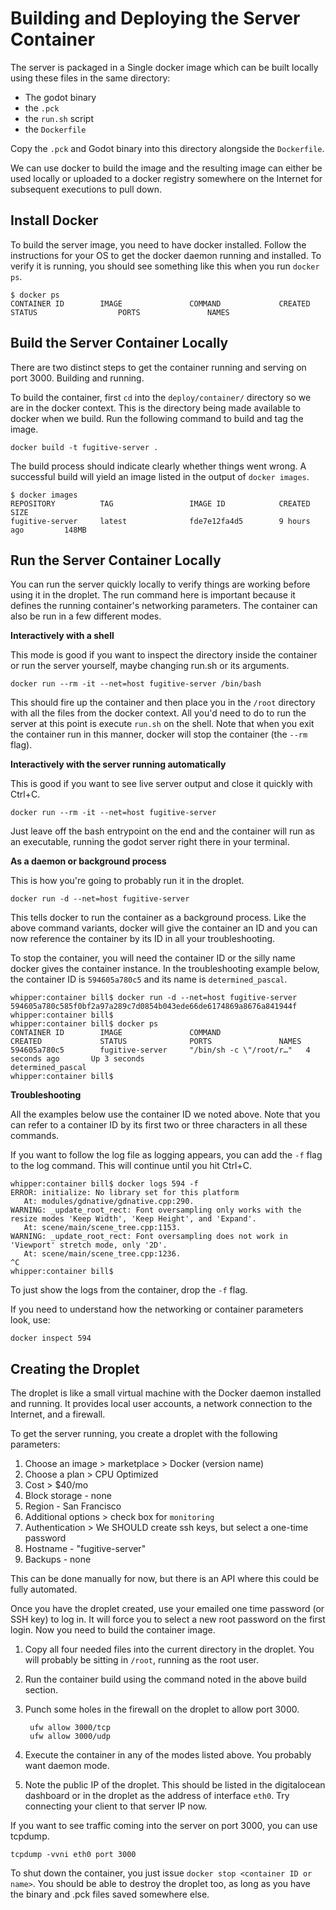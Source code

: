 # Building and Deploying the Server Container

The server is packaged in a Single docker image which can be built locally using these files in the same directory:

* The godot binary
* the `.pck`
* the `run.sh` script
* the `Dockerfile`

Copy the `.pck` and Godot binary into this directory alongside the `Dockerfile`.

We can use docker to build the image and the resulting image can either be used locally or uploaded to a docker registry somewhere on the Internet for subsequent executions to pull down.

## Install Docker

To build the server image, you need to have docker installed. Follow the instructions for your OS to get the docker daemon running and installed. To verify it is running, you should see something like this when you run `docker ps`.

	$ docker ps
	CONTAINER ID        IMAGE               COMMAND             CREATED             STATUS              	PORTS               NAMES


## Build the Server Container Locally

There are two distinct steps to get the container running and serving on port 3000. Building and running.

To build the container, first `cd` into the `deploy/container/` directory so we are in the docker context. This is the directory being made available to docker when we build. Run the following command to build and tag the image.

	docker build -t fugitive-server .

The build process should indicate clearly whether things went wrong. A successful build will yield an image listed in the output of `docker images`.

	$ docker images
	REPOSITORY          TAG                 IMAGE ID            CREATED             SIZE
	fugitive-server     latest              fde7e12fa4d5        9 hours ago         148MB

## Run the Server Container Locally

You can run the server quickly locally to verify things are working before using it in the droplet. The run command here is important because it defines the running container's networking parameters. The container can also be run in a few different modes.

**Interactively with a shell**

This mode is good if you want to inspect the directory inside the container or run the server yourself, maybe changing run.sh or its arguments.

	docker run --rm -it --net=host fugitive-server /bin/bash
	
This should fire up the container and then place you in the `/root` directory with all the files from the docker context. All you'd need to do to run the server at this point is execute `run.sh` on the shell. Note that when you exit the container run in this manner, docker will stop the container (the `--rm` flag). 

**Interactively with the server running automatically**

This is good if you want to see live server output and close it quickly with Ctrl+C.

	docker run --rm -it --net=host fugitive-server
	
Just leave off the bash entrypoint on the end and the container will run as an executable, running the godot server right there in your terminal.

**As a daemon or background process**

This is how you're going to probably run it in the droplet.

	docker run -d --net=host fugitive-server
	
This tells docker to run the container as a background process. Like the above command variants, docker will give the container an ID and you can now reference the container by its ID in all your troubleshooting.

To stop the container, you will need the container ID or the silly name docker gives the container instance. In the troubleshooting example below, the container ID is `594605a780c5` and its name is `determined_pascal`.

```
whipper:container bill$ docker run -d --net=host fugitive-server
594605a780c585f0bf2a97a289c7d0854b043ede66de6174869a8676a841944f
whipper:container bill$
whipper:container bill$ docker ps
CONTAINER ID        IMAGE               COMMAND                   CREATED             STATUS              PORTS               NAMES
594605a780c5        fugitive-server     "/bin/sh -c \"/root/r…"   4 seconds ago       Up 3 seconds                            determined_pascal
whipper:container bill$
```

**Troubleshooting**

All the examples below use the container ID we noted above. Note that you can refer to a container ID by its first two or three characters in all these commands.

If you want to follow the log file as logging appears, you can add the `-f` flag to the log command. This will continue until you hit Ctrl+C.

```
whipper:container bill$ docker logs 594 -f
ERROR: initialize: No library set for this platform
   At: modules/gdnative/gdnative.cpp:290.
WARNING: _update_root_rect: Font oversampling only works with the resize modes 'Keep Width', 'Keep Height', and 'Expand'.
   At: scene/main/scene_tree.cpp:1153.
WARNING: _update_root_rect: Font oversampling does not work in 'Viewport' stretch mode, only '2D'.
   At: scene/main/scene_tree.cpp:1236.
^C
whipper:container bill$
```

To just show the logs from the container, drop the `-f` flag.

If you need to understand how the networking or container parameters look, use:

	docker inspect 594

## Creating the Droplet

The droplet is like a small virtual machine with the Docker daemon installed and running. It provides local user accounts, a network connection to the Internet, and a firewall.

To get the server running, you create a droplet with the following parameters:

1. Choose an image > marketplace > Docker (version name)
2. Choose a plan > CPU Optimized
3. Cost > $40/mo
4. Block storage - none
5. Region - San Francisco
6. Additional options > check box for `monitoring`
7. Authentication > We SHOULD create ssh keys, but select a one-time password
8. Hostname - "fugitive-server"
9. Backups - none

This can be done manually for now, but there is an API where this could be fully automated.

Once you have the droplet created, use your emailed one time password (or SSH key) to log in. It will force you to select a new root password on the first login. Now you need to build the container image.

1. Copy all four needed files into the current directory in the droplet. You will probably be sitting in `/root`, running as the root user.
2. Run the container build using the command noted in the above build section.
3. Punch some holes in the firewall on the droplet to allow port 3000.

   ```
	ufw allow 3000/tcp
	ufw allow 3000/udp
   ```
   
4. Execute the container in any of the modes listed above. You probably want daemon mode.
5. Note the public IP of the droplet. This should be listed in the digitalocean dashboard or in the droplet as the address of interface `eth0`. Try connecting your client to that server IP now.

If you want to see traffic coming into the server on port 3000, you can use tcpdump.

	tcpdump -vvni eth0 port 3000

To shut down the container, you just issue `docker stop <container ID or name>`. You should be able to destroy the droplet too, as long as you have the binary and .pck files saved somewhere else.